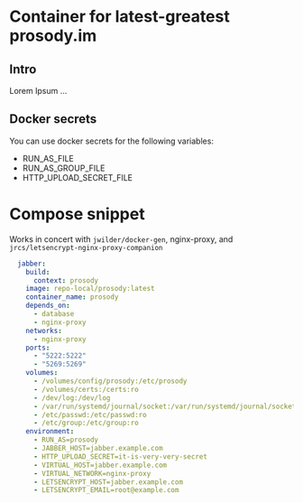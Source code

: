 # Container for latest-greatest prosody.im
## Intro
Lorem Ipsum ...

## Docker secrets
You can use docker secrets for the following variables:

- RUN\_AS\_FILE
- RUN\_AS\_GROUP\_FILE
- HTTP\_UPLOAD\_SECRET\_FILE

# Compose snippet
Works in concert with `jwilder/docker-gen`, nginx-proxy, and `jrcs/letsencrypt-nginx-proxy-companion`

```yaml
  jabber:
    build:
      context: prosody
    image: repo-local/prosody:latest
    container_name: prosody
    depends_on:
      - database
      - nginx-proxy
    networks:
      - nginx-proxy
    ports:
      - "5222:5222"
      - "5269:5269"
    volumes:
      - /volumes/config/prosody:/etc/prosody
      - /volumes/certs:/certs:ro
      - /dev/log:/dev/log
      - /var/run/systemd/journal/socket:/var/run/systemd/journal/socket
      - /etc/passwd:/etc/passwd:ro
      - /etc/group:/etc/group:ro
    environment:
      - RUN_AS=prosody
      - JABBER_HOST=jabber.example.com
      - HTTP_UPLOAD_SECRET=it-is-very-very-secret
      - VIRTUAL_HOST=jabber.example.com
      - VIRTUAL_NETWORK=nginx-proxy
      - LETSENCRYPT_HOST=jabber.example.com
      - LETSENCRYPT_EMAIL=root@example.com
```
